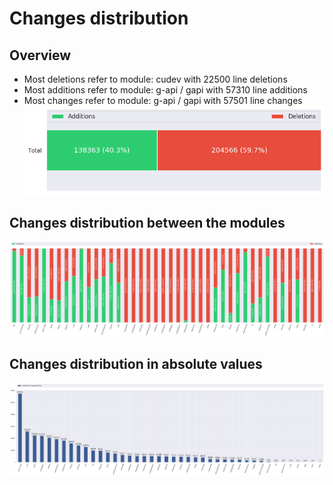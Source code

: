 # Changes distribution
## Overview
 - Most deletions refer to module: cudev with 22500 line deletions
 - Most additions refer to module: g-api / gapi with 57310 line additions
 - Most changes refer to module: g-api / gapi with 57501 line changes
![Total changes distribution](_static/total_changes_distribution.png)
## Changes distribution between the modules
![Changes distribution between the modules](_static/relative_changes_distribution.png)
## Changes distribution in absolute values
![Changes distribution in absolute values](_static/absolute_changes_distribution.png)
